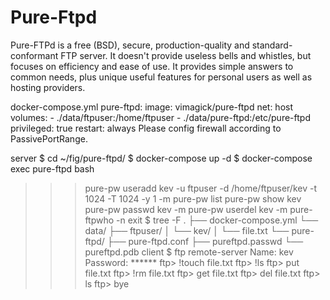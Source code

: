 # Pure-Ftpd


Pure-FTPd is a free (BSD), secure, production-quality and standard-conformant FTP server. It doesn't provide useless bells and whistles, but focuses on efficiency and ease of use. It provides simple answers to common needs, plus unique useful features for personal users as well as hosting providers.

docker-compose.yml
pure-ftpd:
  image: vimagick/pure-ftpd
  net: host
  volumes:
    - ./data/ftpuser:/home/ftpuser
    - ./data/pure-ftpd:/etc/pure-ftpd
  privileged: true
  restart: always
Please config firewall according to PassivePortRange.

server
$ cd ~/fig/pure-ftpd/
$ docker-compose up -d
$ docker-compose exec pure-ftpd bash
>>> pure-pw useradd kev -u ftpuser -d /home/ftpuser/kev -t 1024 -T 1024 -y 1 -m
>>> pure-pw list
>>> pure-pw show kev
>>> pure-pw passwd kev -m
>>> pure-pw userdel kev -m
>>> pure-ftpwho -n
>>> exit
$ tree -F
.
├── docker-compose.yml
└── data/
    ├── ftpuser/
    │   └── kev/
    │       └── file.txt
    └── pure-ftpd/
        ├── pure-ftpd.conf
        ├── pureftpd.passwd
        └── pureftpd.pdb
client
$ ftp remote-server
Name: kev
Password: ******
ftp> !touch file.txt
ftp> !ls
ftp> put file.txt
ftp> !rm file.txt
ftp> get file.txt
ftp> del file.txt
ftp> ls
ftp> bye
